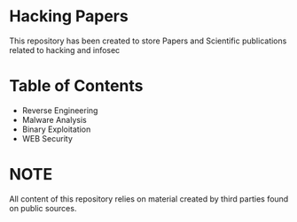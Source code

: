 # Hacking Papers
This repository has been created to store Papers and Scientific publications related to hacking and infosec

# Table of Contents

- Reverse Engineering
- Malware Analysis
- Binary Exploitation
- WEB Security

# NOTE
All content of this repository relies on material created by third parties found on public sources.
